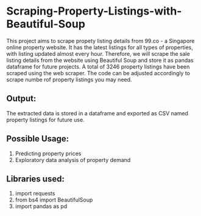 # Scraping-Property-Listings-with-Beautiful-Soup
This project aims to scrape propety listing details from 99.co - a Singapore online property website. It has the latest listings for all types of properties, with listing updated almost every hour. Therefore, we will scrape the sale listing details from the website using Beautiful Soup and store it as pandas dataframe for future projects. A total of 3246 property listings have been scraped using the web scraper. 
The code can be adjusted accordingly to scrape numbe rof property listings you may need. 

## Output:
The extracted data is stored in a dataframe and exported as CSV named property listings for future use. 

## Possible Usage:
1. Predicting property prices 
2. Exploratory data analysis of property demand 

## Libraries used: 
1. import requests
2. from bs4 import BeautifulSoup
3. import pandas as pd

